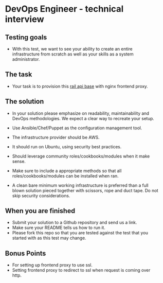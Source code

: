 # DevOps Engineer - technical interview

## Testing goals

- With this test, we want to see your ability to create an entire infrastructure from scratch as well as your skills as a system administrator.

## The task

- Your task is to provision this [rail api base](https://github.com/jordifierro/rails-api-base) with nginx frontend proxy.

## The solution

- In your solution please emphasize on readability, maintainability and DevOps methodologies. We expect a clear way to recreate your setup.

- Use Ansible/Chef/Puppet as the configuration management tool.
- The infrastructure provider should be AWS.
- It should run on Ubuntu, using security best practices.
- Should leverage community roles/cookbooks/modules when it make sense.
- Make sure to include a appropriate methods so that all roles/cookbooks/modules can be installed when ran.

- A clean bare minimum working infrastructure is preferred than a full blown solution pieced together with scissors, rope and duct tape. Do not skip security considerations.

## When you are finished

- Submit your solution to a Github repository and send us a link.
- Make sure your README tells us how to run it.
- Please fork this repo so that you are tested against the test that you started with as this test may change.

## Bonus Points

- For setting up frontend proxy to use ssl.
- Setting frontend proxy to redirect to ssl when request is coming over http.
